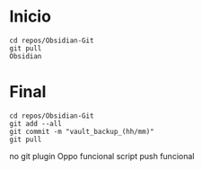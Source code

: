 # Inicio
```obsidian_pull
cd repos/Obsidian-Git
git pull
Obsidian
```

# Final
```obsidian_push
cd repos/Obsidian-Git
git add --all
git commit -m "vault_backup_(hh/mm)"
git pull
```
 no git plugin
 Oppo funcional
 script push funcional
 